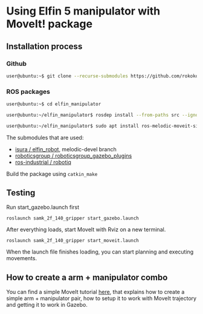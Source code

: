 # Using Elfin 5 manipulator with MoveIt! package

## Installation process

<!-- ```bash
sudo apt install ros-melodic-soem \
ros-melodic-moveit \
ros-melodic-joint-trajectory-controller \
ros-melodic-socketcan-interface
``` -->

### Github

```bash
user@ubuntu:~$ git clone --recurse-submodules https://github.com/rokokoo/elfin_manipulator.git
```

### ROS packages

```bash
user@ubuntu:~$ cd elfin_manipulator

user@ubuntu:~/elfin_manipulator$ rosdep install --from-paths src --ignore-src --rosdistro=melodic -y

user@ubuntu:~/elfin_manipulator$ sudo apt install ros-melodic-moveit-simple-controller-manager
```

The submodules that are used:

- [isura / elfin_robot](https://github.com/isura/elfin_robot/tree/melodic-devel), melodic-devel branch
- [roboticsgroup / roboticsgroup_gazebo_plugins](https://github.com/roboticsgroup/roboticsgroup_gazebo_plugins.git)
- [ros-industrial / robotiq](https://github.com/ros-industrial/robotiq.git)

Build the package using `catkin_make`

## Testing

Run start_gazebo.launch first

`roslaunch samk_2f_140_gripper start_gazebo.launch`

After everything loads, start MoveIt with Rviz on a new terminal.

`roslaunch samk_2f_140_gripper start_moveit.launch`

When the launch file finishes loading, you can start planning and executing movements.

## How to create a arm + manipulator combo

You can find a simple MoveIt tutorial [here](doc/create_moveit_config.md), that explains how to create a simple arm + manipulator pair, how to setup it to work with MoveIt trajectory and getting it to work in Gazebo.
